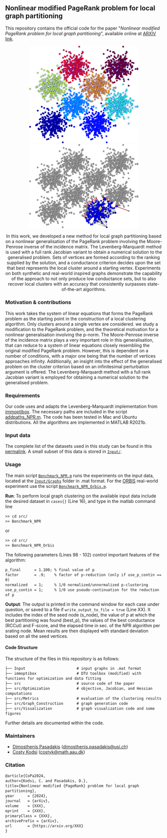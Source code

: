 ## Nonlinear modified PageRank problem for local graph partitioning

This repository contains the official code for the paper "*Nonlinear modified PageRank problem for local graph partitioning*", available online at [ARXIV link](https://arxiv.org/).

<p align="center">
  <img src="Visualization/Gauss8_nodes.png"  alt="Initial data" width="350"/>
  <img src="Visualization/Gauss_Clusters_re.png" alt="p Clusters" width="350"/>
</p>
<center>
In this work, we developed a new method for local graph partitioning based on a nonlinear generalisation of the PageRank problem involving the Moore-Penrose inverse of the incidence matrix. The Levenberg-Marquardt method is used with a full rank Jacobian variant to obtain a numerical solution to the generalised problem. Sets of vertices are formed according to the ranking supplied by the solution, and a conductance criterion decides upon the set that best represents the local cluster around a starting vertex. Experiments on both synthetic and real-world inspired graphs demonstrate the capability of the approach to not only produce low conductance sets, but to also recover local clusters with an accuracy that consistently surpasses state-of-the-art algorithms.
</center>

<!-- [![DOI](https://zenodo.org/badge/541179044.svg)](https://zenodo.org/badge/latestdoi/541179044) -->

### Motivation & contributions

This work takes the system of linear equations that forms the PageRank problem as the starting point in the construction of a local clustering algorithm. Only clusters around a
single vertex are considered. we study a modification to the PageRank problem, and the theoretical motivation for a nonlinear generalisation involving the p-norm. The Moore-Penrose inverse of the incidence matrix plays a very important role in this generalisation, that can reduce to a system of linear equations closely resembling the original modified PageRank problem. However, this is dependent on a number of conditions, with a major one being that the number of vertices approaches infinity. Additionally, an insight into the effect of the generalised problem on the cluster criterion based on an infinitesimal perturbation argument is offered. The Levenberg-Marquardt method with a full rank Jacobian variant is employed for obtaining a numerical solution to the generalised problem.
  
### Requirements
Our code uses and adapts the Levenberg-Marquardt implementation from [immoptibox](http://www2.imm.dtu.dk/projects/immoptibox/).
The necessary paths are included in the script [addpaths_NPR.m](src/addpath_NPR.m). The code has been tested in Mac and Ubuntu distributions. All the algorithms are implemented in MATLAB R2021b. 

### Input data
The complete list of the datasets used in this study can be found in this [permalink](https://drive.switch.ch/index.php/s/PEnKOcOYEWUILap). A small subset of this data is stored in [`Input/`](Input/).

### Usage

The main script [`Benchmark_NPR.m`](src/Benchmark_NPR.m) runs the experiments on the input data, located at the [`Input/Graphs`](Input/Graphs) folder in .mat format. For the [ORBIS](https://orbis.stanford.edu/) real-world experiment use the script [`Benchmark_NPR_Orbis.m`](src/Benchmark_NPR_Orbis.m).

**Run**: To perform local graph clustering on the available input data include the desired dataset in ``cases{}`` (Line 16), and type in the matlab command line
```
>> cd src/
>> Benchmark_NPR
```
or 
```
>> cd src/
>> Benchmark_NPR_Orbis
```

The following parameters (Lines 98 - 102) control important features of the algorithm:
```
p_final      = 1.100; % final value of p
factor       = .9;    % factor of p-reduction (only if use_p_contin == 0)
normalized   = 1;     % 1/0 normalized/unnormalized p-clustering
use_p_contin = 1;     % 1/0 use pseudo-continuation for the reduction of p
```
**Output**: The output is printed in the command window for each case under question, or saved to a file if ``write_output_to_file = true`` (Line XX). It includes the index of the seed node (s_node), the value of p at which the best partitioning was found (best_p), the values of the best conductance (RCCut) and F-score, and the elapsed time in sec. of the NPR algorithm per srating node. Mean results are then displayed with standard deviation based on all the seed vertices.

#### Code Structure

The structure of the files in this repository is as follows:
```
├── Input                       # input graphs in .mat format
├── immoptibox                  # DTU toolbox (modified) with functions for optimization and data fitting
├── src                         # source code of the paper
├── src/Optimization            # objective, Jacobian, and Hessian computations
├── src/Metrics                 # evaluation of the clustering results
├── src/Graph_Construction      # graph generation code
├── src/Visualization           # graph visualization code and some figures
```

Further details are documented within the code.


### Maintainers
- [Dimosthenis Pasadakis](https://dmspas.github.io/) ([dimosthenis.pasadakis@usi.ch](mailto:dimosthenis.pasadakis@usi.ch))
- [Costy Kodsi](https://vbn.aau.dk/da/persons/costyk) ([costyk@math.aau.dk](mailto:costyk@math.aau.dk))

<!-- ### Acknowledgements
Our approach is using elements from the following publications:
1. Bühler T, Hein M (2009) Spectral clustering based on the graph p-Laplacian. In: Proceedings of the 26th Annual International Conference on Machine Learning, ACM, New York, NY, USA, ICML '09.
2. Huang W, Absil PA, Gallivan KA, Hand P (2018) Roptlib: An object-oriented c++ library for optimization on riemannian manifolds. ACM Trans Math Softw 44(4). -->


### Citation

```
@article{CoPa2024,
author={Kodsi, C. and Pasadakis, D.},
title={Nonlinear modified {PageRank} problem for local graph partitioning},
year      = {2024},
journal   = {arXiv},
volume    = {XXX},
eprint    = {XXX},
primaryClass = {XXX},
archivePrefix = {arXiv},
url       = {https://arxiv.org/XXX}
}
```
